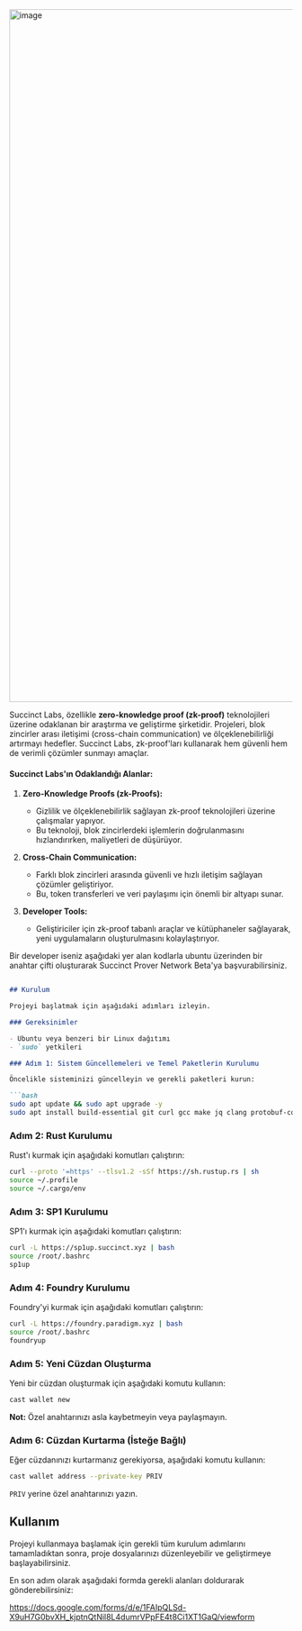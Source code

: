 <img width="1230" alt="image" src="https://github.com/sezaras85/succinct/blob/main/succinctlabs%20RES%C4%B0M.jpg?raw=true" />


Succinct Labs,  özellikle **zero-knowledge proof (zk-proof)** teknolojileri üzerine odaklanan bir araştırma ve geliştirme şirketidir. Projeleri, blok zincirler arası iletişimi (cross-chain communication) ve ölçeklenebilirliği artırmayı hedefler. Succinct Labs, zk-proof'ları kullanarak hem güvenli hem de verimli çözümler sunmayı amaçlar.

#### Succinct Labs'ın Odaklandığı Alanlar:
1. **Zero-Knowledge Proofs (zk-Proofs):**
   - Gizlilik ve ölçeklenebilirlik sağlayan zk-proof teknolojileri üzerine çalışmalar yapıyor.
   - Bu teknoloji, blok zincirlerdeki işlemlerin doğrulanmasını hızlandırırken, maliyetleri de düşürüyor.

2. **Cross-Chain Communication:**
   - Farklı blok zincirleri arasında güvenli ve hızlı iletişim sağlayan çözümler geliştiriyor.
   - Bu, token transferleri ve veri paylaşımı için önemli bir altyapı sunar.

3. **Developer Tools:**
   - Geliştiriciler için zk-proof tabanlı araçlar ve kütüphaneler sağlayarak, yeni uygulamaların oluşturulmasını kolaylaştırıyor.


Bir developer iseniz aşağıdaki yer alan kodlarla ubuntu üzerinden bir anahtar çifti oluşturarak Succinct Prover Network Beta'ya başvurabilirsiniz.


```markdown

## Kurulum

Projeyi başlatmak için aşağıdaki adımları izleyin.

### Gereksinimler

- Ubuntu veya benzeri bir Linux dağıtımı
- `sudo` yetkileri

### Adım 1: Sistem Güncellemeleri ve Temel Paketlerin Kurulumu

Öncelikle sisteminizi güncelleyin ve gerekli paketleri kurun:

```bash
sudo apt update && sudo apt upgrade -y
sudo apt install build-essential git curl gcc make jq clang protobuf-compiler pkg-config libssl-dev -y
```

### Adım 2: Rust Kurulumu

Rust'ı kurmak için aşağıdaki komutları çalıştırın:

```bash
curl --proto '=https' --tlsv1.2 -sSf https://sh.rustup.rs | sh
source ~/.profile
source ~/.cargo/env
```

### Adım 3: SP1 Kurulumu

SP1'ı kurmak için aşağıdaki komutları çalıştırın:

```bash
curl -L https://sp1up.succinct.xyz | bash
source /root/.bashrc
sp1up
```

### Adım 4: Foundry Kurulumu

Foundry'yi kurmak için aşağıdaki komutları çalıştırın:

```bash
curl -L https://foundry.paradigm.xyz | bash
source /root/.bashrc
foundryup
```

### Adım 5: Yeni Cüzdan Oluşturma

Yeni bir cüzdan oluşturmak için aşağıdaki komutu kullanın:

```bash
cast wallet new
```

**Not:** Özel anahtarınızı asla kaybetmeyin veya paylaşmayın.

### Adım 6: Cüzdan Kurtarma (İsteğe Bağlı)

Eğer cüzdanınızı kurtarmanız gerekiyorsa, aşağıdaki komutu kullanın:

```bash
cast wallet address --private-key PRIV
```

`PRIV` yerine özel anahtarınızı yazın.

## Kullanım

Projeyi kullanmaya başlamak için gerekli tüm kurulum adımlarını tamamladıktan sonra, proje dosyalarınızı düzenleyebilir ve geliştirmeye başlayabilirsiniz.

En son adım olarak aşağıdaki formda gerekli alanları doldurarak gönderebilirsiniz:

https://docs.google.com/forms/d/e/1FAIpQLSd-X9uH7G0bvXH_kjptnQtNil8L4dumrVPpFE4t8Ci1XT1GaQ/viewform


